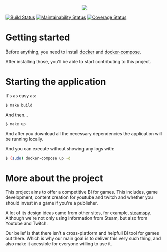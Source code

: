 <p align="middle"><img src="https://i.imgur.com/M74MjRl.jpg"></p>

[![Build Status](https://travis-ci.org/fga-eps-mds/2018.2-GamesBI-FrontEnd.svg?branch=master)](https://travis-ci.org/fga-eps-mds/2018.2-GamesBI-FrontEnd)
[![Maintainability Status](https://api.codeclimate.com/v1/badges/09ff839d349c32e99197/maintainability)](https://codeclimate.com/github/fga-eps-mds/2018.2-GamesBI-FrontEnd/maintainability)
[![Coverage Status](https://coveralls.io/repos/github/fga-eps-mds/2018.2-GamesBI-FrontEnd/badge.svg?branch=)](https://coveralls.io/github/fga-eps-mds/2018.2-GamesBI-FrontEnd?branch=)

# Getting started

Before anything, you need to install [docker](https://docs.docker.com/install/) and [docker-compose](https://docs.docker.com/compose/install/).

After installing those, you'll be able to start contributing to this project.

# Starting the application

It's as easy as:

```bash
$ make build
```

And then...

```bash
$ make up
```

And after you download all the necessary dependencies the application will be running locally.

And you can execute without showing any logs with:
```bash
$ (sudo) docker-compose up -d
```

# More about the project
This project aims to offer a competitive BI for games. This includes, game development, content creation for youtube and twitch and whether you should invest in a game if you're a publisher.

A lot of its design ideas came from other sites, for example, [steamspy](steamspy.com). Although we're not only using information from Steam, but also from Youtube and Twitch.

Our belief is that there isn't a cross-platform and helpfull BI tool for games out there. Which is why our main goal is to deliver this very such thing, and also make it acessible for everyone willing to use it.
